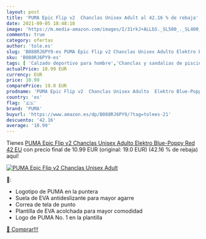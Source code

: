 ```yaml
---
layout: post
title: 'PUMA Epic Flip v2  Chanclas Unisex Adult al 42.16 % de rebaja'
date: 2021-09-05 18:48:18
image: 'https://m.media-amazon.com/images/I/31rkJ+ALLbS._SL500_._SL400_.jpg'
comments: true
category: ofertas
author: 'tole.es'
slug: 'B088RJ6PY9-es PUMA Epic Flip v2 Chanclas Unisex Adulto Elektro Blue-...'
sku: 'B088RJ6PY9-es'
tags: [ 'Calzado deportivo para hombre','Chanclas y sandalias de piscina para hombre','Zapatillas y calzado deportivo para hombre','Zapatos','Zapatos para hombre','Zapatos y complementos','chanclas','puma', ]
actualPrice: 10.99 EUR
currency: EUR
price: 10.99
comparePrice: 19.0 EUR
prodname: 'PUMA Epic Flip v2  Chanclas Unisex Adulto  Elektro Blue-Poppy Red  42 EU'
country: 'es'
flag: '🇪🇸'
brand: 'PUMA'
buyurl: 'https://www.amazon.es/dp/B088RJ6PY9/?tag=tolees-21'
descuento: '42.16'
average: '10.99'
---
```


Tienes [PUMA Epic Flip v2  Chanclas Unisex Adulto  Elektro Blue-Poppy Red  42 EU](https://www.amazon.es/dp/B088RJ6PY9/?tag=tolees-21) con precio final de  10.99 EUR (original: 19.0 EUR) (42.16 %  de rebaja) aqui!

[![PUMA Epic Flip v2  Chanclas Unisex Adult](https://m.media-amazon.com/images/I/31rkJ+ALLbS._SL500_._SL400_.jpg)](https://www.amazon.es/dp/B088RJ6PY9/?tag=tolees-21)

🔎:

- Logotipo de PUMA en la puntera
- Suela de EVA antideslizante para mayor agarre
- Correa de tela de punto
- Plantilla de EVA acolchada para mayor comodidad
- Logo de PUMA No. 1 en la plantilla

[🛒 Comprar!!!](https://www.amazon.es/dp/B088RJ6PY9/?tag=tolees-21)
